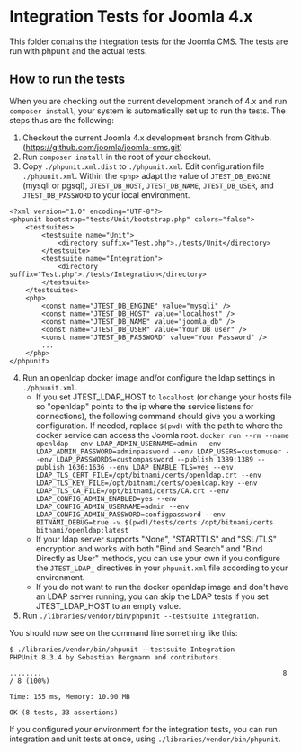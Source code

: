 # Integration Tests for Joomla 4.x

This folder contains the integration tests for the Joomla CMS. The tests are run with phpunit and the actual tests.

## How to run the tests

When you are checking out the current development branch of 4.x and run `composer install`, your system is automatically set up to run the tests. The steps thus are the following:

1. Checkout the current Joomla 4.x development branch from Github. (https://github.com/joomla/joomla-cms.git)
2. Run `composer install` in the root of your checkout.
3. Copy `./phpunit.xml.dist` to `./phpunit.xml`. Edit configuration file `./phpunit.xml`. Within the `<php>` adapt the value of
`JTEST_DB_ENGINE` (mysqli or pgsql), `JTEST_DB_HOST`, `JTEST_DB_NAME`, `JTEST_DB_USER`, and `JTEST_DB_PASSWORD`
to your local environment.
```
<?xml version="1.0" encoding="UTF-8"?>
<phpunit bootstrap="tests/Unit/bootstrap.php" colors="false">
	<testsuites>
		<testsuite name="Unit">
			<directory suffix="Test.php">./tests/Unit</directory>
		</testsuite>
		<testsuite name="Integration">
			<directory suffix="Test.php">./tests/Integration</directory>
		</testsuite>
	</testsuites>
	<php>
		<const name="JTEST_DB_ENGINE" value="mysqli" />
		<const name="JTEST_DB_HOST" value="localhost" />
		<const name="JTEST_DB_NAME" value="joomla_db" />
		<const name="JTEST_DB_USER" value="Your DB user" />
		<const name="JTEST_DB_PASSWORD" value="Your Password" />
		...
	</php>
</phpunit>
```
4. Run an openldap docker image and/or configure the ldap settings in `./phpunit.xml`.
   * If you set JTEST_LDAP_HOST to `localhost` (or change your hosts file so "openldap" points to the ip where the service listens for connections), the following command should give you a working configuration. If needed, replace `$(pwd)` with the path to where the docker service can access the Joomla root.
`docker run --rm --name openldap --env LDAP_ADMIN_USERNAME=admin --env LDAP_ADMIN_PASSWORD=adminpassword --env LDAP_USERS=customuser --env LDAP_PASSWORDS=custompassword --publish 1389:1389 --publish 1636:1636 --env LDAP_ENABLE_TLS=yes --env LDAP_TLS_CERT_FILE=/opt/bitnami/certs/openldap.crt --env LDAP_TLS_KEY_FILE=/opt/bitnami/certs/openldap.key --env LDAP_TLS_CA_FILE=/opt/bitnami/certs/CA.crt --env LDAP_CONFIG_ADMIN_ENABLED=yes --env LDAP_CONFIG_ADMIN_USERNAME=admin --env LDAP_CONFIG_ADMIN_PASSWORD=configpassword --env BITNAMI_DEBUG=true -v $(pwd)/tests/certs:/opt/bitnami/certs bitnami/openldap:latest`
   * If your ldap server supports "None", "STARTTLS" and "SSL/TLS" encryption and works with both "Bind and Search" and "Bind Directly as User" methods, you can use your own if you configure the `JTEST_LDAP_` directives in your `phpunit.xml` file according to your environment.
   * If you do not want to run the docker openldap image and don't have an LDAP server running, you can skip the LDAP tests if you set JTEST_LDAP_HOST to an empty value.
5. Run `./libraries/vendor/bin/phpunit --testsuite Integration`.

You should now see on the command line something like this:

```
$ ./libraries/vendor/bin/phpunit --testsuite Integration
PHPUnit 8.3.4 by Sebastian Bergmann and contributors.

........                                                            8 / 8 (100%)

Time: 155 ms, Memory: 10.00 MB

OK (8 tests, 33 assertions)
```

If you configured your environment for the integration tests, you can run integration and unit tests at once, using `./libraries/vendor/bin/phpunit`.
